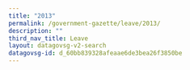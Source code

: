 ```yaml
---
title: "2013"
permalink: /government-gazette/leave/2013/
description: ""
third_nav_title: Leave
layout: datagovsg-v2-search
datagovsg-id: d_60bb839328afeaae6de3bea26f3850be
---
```

